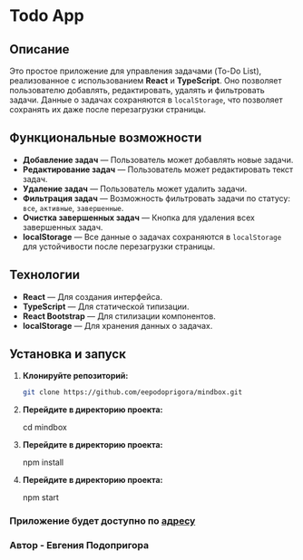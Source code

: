 # Todo App

## Описание

Это простое приложение для управления задачами (To-Do List), реализованное с использованием **React** и **TypeScript**. Оно позволяет пользователю добавлять, редактировать, удалять и фильтровать задачи. Данные о задачах сохраняются в `localStorage`, что позволяет сохранять их даже после перезагрузки страницы.

## Функциональные возможности

- **Добавление задач** — Пользователь может добавлять новые задачи.
- **Редактирование задач** — Пользователь может редактировать текст задач.
- **Удаление задач** — Пользователь может удалить задачи.
- **Фильтрация задач** — Возможность фильтровать задачи по статусу: `все`, `активные`, `завершенные`.
- **Очистка завершенных задач** — Кнопка для удаления всех завершенных задач.
- **localStorage** — Все данные о задачах сохраняются в `localStorage` для устойчивости после перезагрузки страницы.

## Технологии

- **React** — Для создания интерфейса.
- **TypeScript** — Для статической типизации.
- **React Bootstrap** — Для стилизации компонентов.
- **localStorage** — Для хранения данных о задачах.

## Установка и запуск

1. **Клонируйте репозиторий:**

   ```bash
   git clone https://github.com/eepodoprigora/mindbox.git

   ```

2. **Перейдите в директорию проекта:**

   cd mindbox

3. **Перейдите в директорию проекта:**

   npm install

4. **Перейдите в директорию проекта:**

   npm start

### Приложение будет доступно по [адресу](http://localhost:5173/)

### Автор - Евгения Подопригора
